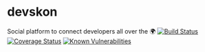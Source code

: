 # devskon

Social platform to connect developers all over the 🌍
[![Build Status](https://travis-ci.com/NkFab/devskon.svg?branch=develop)](https://travis-ci.com/NkFab/devskon)
[![Coverage Status](https://coveralls.io/repos/github/NkFab/devskon/badge.svg?branch=develop)](https://coveralls.io/github/NkFab/devskon?branch=develop)
[![Known Vulnerabilities](https://snyk.io/test/github/NkFab/devskon/badge.svg?branch=develop)](https://snyk.io/test/github/NkFab/devskon?branch=develop)
